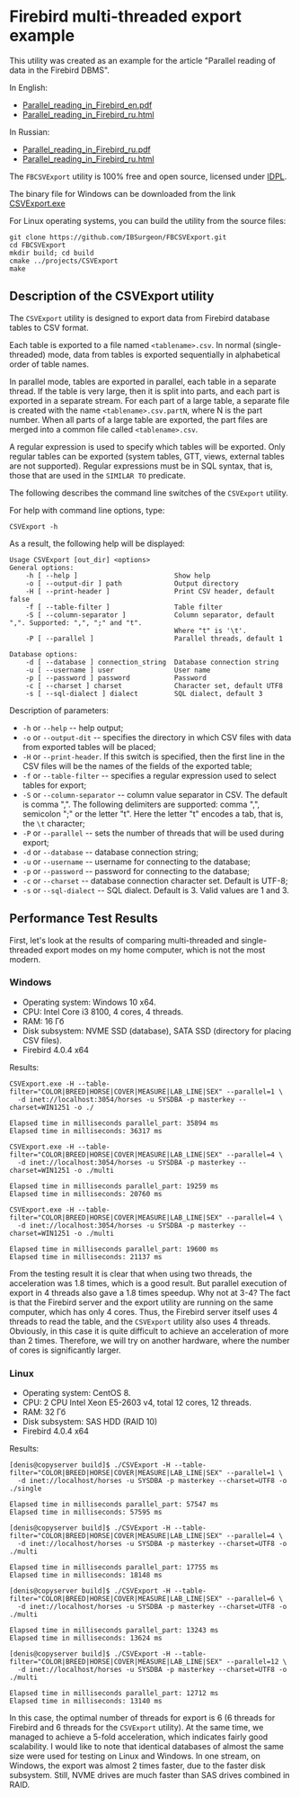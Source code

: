 # Firebird multi-threaded export example

This utility was created as an example for the article "Parallel reading of data in the Firebird DBMS".

In English:

* [Parallel_reading_in_Firebird_en.pdf](https://github.com/IBSurgeon/FBCSVExport/releases/download/1.0/Parallel_reading_in_Firebird_en.pdf)
* [Parallel_reading_in_Firebird_ru.html](https://github.com/IBSurgeon/FBCSVExport/releases/download/1.0/Parallel_reading_in_Firebird_en-html.zip)

In Russian:

* [Parallel_reading_in_Firebird_ru.pdf](https://github.com/IBSurgeon/FBCSVExport/releases/download/1.0/Parallel_reading_in_Firebird_ru.pdf)
* [Parallel_reading_in_Firebird_ru.html](https://github.com/IBSurgeon/FBCSVExport/releases/download/1.0/Parallel_reading_in_Firebird_ru-html.zip)

The `FBCSVExport` utility is 100% free and open source, licensed under [IDPL](https://www.firebirdsql.org/en/initial-developer-s-public-license-version-1-0/).

The binary file for Windows can be downloaded from the link [CSVExport.exe](https://github.com/IBSurgeon/FBCSVExport/releases/download/1.0/CSVExport.exe)

For Linux operating systems, you can build the utility from the source files:

```
git clone https://github.com/IBSurgeon/FBCSVExport.git
cd FBCSVExport
mkdir build; cd build
cmake ../projects/CSVExport
make
```

## Description of the CSVExport utility

The `CSVExport` utility is designed to export data from Firebird database tables to CSV format.

Each table is exported to a file named `<tablename>.csv`. In normal (single-threaded) mode, 
data from tables is exported sequentially in alphabetical order of table names.

In parallel mode, tables are exported in parallel, each table in a separate thread. 
If the table is very large, then it is split into parts, and each part is exported in a separate stream. 
For each part of a large table, a separate file is created with the name `<tablename>.csv.partN`, 
where N is the part number. When all parts of a large table are exported, the part files are merged 
into a common file called `<tablename>.csv`.

A regular expression is used to specify which tables will be exported. Only regular tables can be 
exported (system tables, GTT, views, external tables are not supported). Regular expressions must be in SQL syntax, 
that is, those that are used in the `SIMILAR TO` predicate.

The following describes the command line switches of the `CSVExport` utility.

For help with command line options, type:

```
CSVExport -h
```

As a result, the following help will be displayed:

```
Usage CSVExport [out_dir] <options>
General options:
    -h [ --help ]                        Show help
    -o [ --output-dir ] path             Output directory
    -H [ --print-header ]                Print CSV header, default false
    -f [ --table-filter ]                Table filter
    -S [ --column-separator ]            Column separator, default ",". Supported: ",", ";" and "t".
                                         Where "t" is '\t'.
    -P [ --parallel ]                    Parallel threads, default 1

Database options:
    -d [ --database ] connection_string  Database connection string
    -u [ --username ] user               User name
    -p [ --password ] password           Password
    -c [ --charset ] charset             Character set, default UTF8
    -s [ --sql-dialect ] dialect         SQL dialect, default 3
```

Description of parameters:

* `-h` or `--help` -- help output;
* `-o` or `--output-dit` -- specifies the directory in which CSV files with data from exported tables will be placed;
* `-H` or `--print-header`. If this switch is specified, then the first line in the CSV files will be the names of the fields of the exported table;
* `-f` or `--table-filter` -- specifies a regular expression used to select tables for export;
* `-S` or `--column-separator` -- column value separator in CSV. The default is comma ",".
  The following delimiters are supported: comma ",", semicolon ";" or the letter "t".
  Here the letter "t" encodes a tab, that is, the `\t` character;
* `-P` or `--parallel` -- sets the number of threads that will be used during export;
* `-d` or `--database` -- database connection string;
* `-u` or `--username` -- username for connecting to the database;
* `-p` or `--password` -- password for connecting to the database;
* `-c` or `--charset` -- database connection character set. Default is UTF-8;
* `-s` or `--sql-dialect` -- SQL dialect. Default is 3. Valid values are 1 and 3.

## Performance Test Results

First, let's look at the results of comparing multi-threaded and single-threaded export modes on my home computer, which is not the most modern.

### Windows

* Operating system: Windows 10 x64.
* CPU: Intel Core i3 8100, 4 cores, 4 threads.
* RAM: 16 Гб
* Disk subsystem: NVME SSD (database), SATA SSD (directory for placing CSV files).
* Firebird 4.0.4 x64

Results:

```
CSVExport.exe -H --table-filter="COLOR|BREED|HORSE|COVER|MEASURE|LAB_LINE|SEX" --parallel=1 \
  -d inet://localhost:3054/horses -u SYSDBA -p masterkey --charset=WIN1251 -o ./

Elapsed time in milliseconds parallel_part: 35894 ms
Elapsed time in milliseconds: 36317 ms

CSVExport.exe -H --table-filter="COLOR|BREED|HORSE|COVER|MEASURE|LAB_LINE|SEX" --parallel=4 \
  -d inet://localhost:3054/horses -u SYSDBA -p masterkey --charset=WIN1251 -o ./multi

Elapsed time in milliseconds parallel_part: 19259 ms
Elapsed time in milliseconds: 20760 ms

CSVExport.exe -H --table-filter="COLOR|BREED|HORSE|COVER|MEASURE|LAB_LINE|SEX" --parallel=4 \
  -d inet://localhost:3054/horses -u SYSDBA -p masterkey --charset=WIN1251 -o ./multi

Elapsed time in milliseconds parallel_part: 19600 ms
Elapsed time in milliseconds: 21137 ms
```

From the testing result it is clear that when using two threads, the acceleration was 1.8 times, which is a good result. 
But parallel execution of export in 4 threads also gave a 1.8 times speedup. Why not at 3-4? 
The fact is that the Firebird server and the export utility are running on the same computer, which has only 4 cores. 
Thus, the Firebird server itself uses 4 threads to read the table, and the `CSVExport` utility also uses 4 threads. 
Obviously, in this case it is quite difficult to achieve an acceleration of more than 2 times. Therefore, we will 
try on another hardware, where the number of cores is significantly larger.

### Linux

* Operating system: CentOS 8.
* CPU: 2 CPU Intel Xeon E5-2603 v4, total 12 cores, 12 threads.
* RAM: 32 Гб
* Disk subsystem: SAS HDD (RAID 10)
* Firebird 4.0.4 x64

Results:

```
[denis@copyserver build]$ ./CSVExport -H --table-filter="COLOR|BREED|HORSE|COVER|MEASURE|LAB_LINE|SEX" --parallel=1 \
  -d inet://localhost/horses -u SYSDBA -p masterkey --charset=UTF8 -o ./single

Elapsed time in milliseconds parallel_part: 57547 ms
Elapsed time in milliseconds: 57595 ms

[denis@copyserver build]$ ./CSVExport -H --table-filter="COLOR|BREED|HORSE|COVER|MEASURE|LAB_LINE|SEX" --parallel=4 \
  -d inet://localhost/horses -u SYSDBA -p masterkey --charset=UTF8 -o ./multi

Elapsed time in milliseconds parallel_part: 17755 ms
Elapsed time in milliseconds: 18148 ms

[denis@copyserver build]$ ./CSVExport -H --table-filter="COLOR|BREED|HORSE|COVER|MEASURE|LAB_LINE|SEX" --parallel=6 \
  -d inet://localhost/horses -u SYSDBA -p masterkey --charset=UTF8 -o ./multi

Elapsed time in milliseconds parallel_part: 13243 ms
Elapsed time in milliseconds: 13624 ms

[denis@copyserver build]$ ./CSVExport -H --table-filter="COLOR|BREED|HORSE|COVER|MEASURE|LAB_LINE|SEX" --parallel=12 \
  -d inet://localhost/horses -u SYSDBA -p masterkey --charset=UTF8 -o ./multi

Elapsed time in milliseconds parallel_part: 12712 ms
Elapsed time in milliseconds: 13140 ms
```

In this case, the optimal number of threads for export is 6 (6 threads for Firebird and 6 threads for the `CSVExport` utility). 
At the same time, we managed to achieve a 5-fold acceleration, which indicates fairly good scalability.
I would like to note that identical databases of almost the same size were used for testing on Linux and Windows. In one stream, on Windows, 
the export was almost 2 times faster, due to the faster disk subsystem. Still, NVME drives are much faster than SAS drives combined in RAID.

